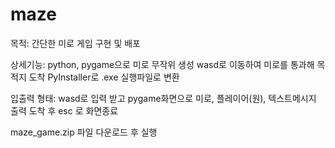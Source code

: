 # maze
목적: 간단한 미로 게임 구현 및 배포

상세기능: 
python, pygame으로 미로 무작위 생성 
wasd로 이동하여 미로를 통과해 목적지 도착
PyInstaller로 .exe 실행파일로 변환

입출력 형태:
wasd로 입력 받고 pygame화면으로 미로, 플레이어(원), 텍스트메시지 출력
도착 후 esc 로 화면종료

maze_game.zip 파일 다운로드 후 실행
